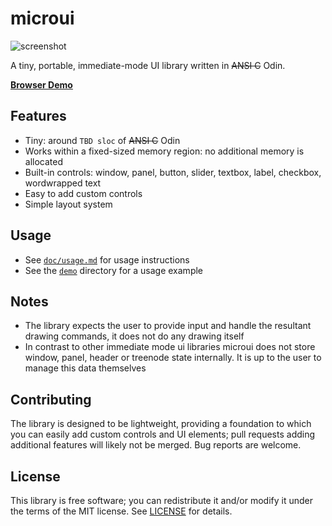 # microui
![screenshot](https://user-images.githubusercontent.com/3920290/56437823-c3dcdb80-62d8-11e9-978a-a0739f9e16f0.png)

A tiny, portable, immediate-mode UI library written in ~~ANSI C~~ Odin.

[**Browser Demo**](https://floooh.github.io/sokol-html5/sgl-microui-sapp.html)

## Features
* Tiny: around `TBD sloc` of ~~ANSI C~~ Odin
* Works within a fixed-sized memory region: no additional memory is
  allocated
* Built-in controls: window, panel, button, slider, textbox, label,
  checkbox, wordwrapped text
* Easy to add custom controls
* Simple layout system

## Usage
* See [`doc/usage.md`](doc/usage.md) for usage instructions
* See the [`demo`](demo) directory for a usage example

## Notes
* The library expects the user to provide input and handle the resultant
  drawing commands, it does not do any drawing itself
* In contrast to other immediate mode ui libraries microui does not store
  window, panel, header or treenode state internally. It is up to the
  user to manage this data themselves

## Contributing
The library is designed to be lightweight, providing a foundation to which
you can easily add custom controls and UI elements; pull requests adding
additional features will likely not be merged. Bug reports are welcome.

## License
This library is free software; you can redistribute it and/or modify it
under the terms of the MIT license. See [LICENSE](LICENSE) for details.


